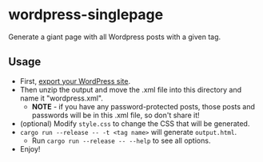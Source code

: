 # wordpress-singlepage

Generate a giant page with all Wordpress posts with a given tag.

## Usage
- First, [export your WordPress site](https://wordpress.com/support/export/).
- Then unzip the output and move the .xml file into this directory and name it "wordpress.xml".
  - **NOTE** - if you have any password-protected posts, those posts and passwords will be in this .xml
    file, so don't share it!
- (optional) Modify `style.css` to change the CSS that will be generated.
- `cargo run --release -- -t <tag name>` will generate `output.html`.
  - Run `cargo run --release -- --help` to see all options.
- Enjoy!